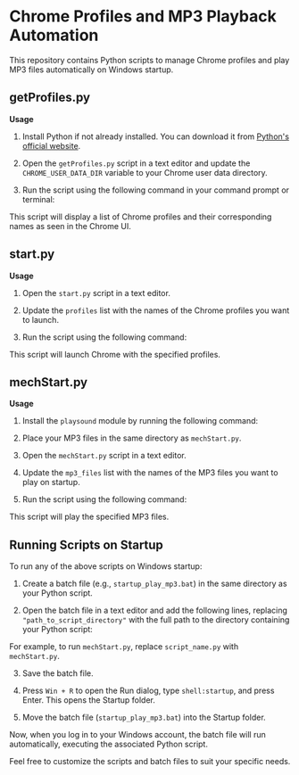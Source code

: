 # Chrome Profiles and MP3 Playback Automation

This repository contains Python scripts to manage Chrome profiles and play MP3 files automatically on Windows startup.

## getProfiles.py

**Usage**

1. Install Python if not already installed. You can download it from [Python's official website](https://www.python.org/downloads/).

2. Open the `getProfiles.py` script in a text editor and update the `CHROME_USER_DATA_DIR` variable to your Chrome user data directory.

3. Run the script using the following command in your command prompt or terminal:

This script will display a list of Chrome profiles and their corresponding names as seen in the Chrome UI.

## start.py

**Usage**

1. Open the `start.py` script in a text editor.

2. Update the `profiles` list with the names of the Chrome profiles you want to launch.

3. Run the script using the following command:

This script will launch Chrome with the specified profiles.

## mechStart.py

**Usage**

1. Install the `playsound` module by running the following command:

2. Place your MP3 files in the same directory as `mechStart.py`.

3. Open the `mechStart.py` script in a text editor.

4. Update the `mp3_files` list with the names of the MP3 files you want to play on startup.

5. Run the script using the following command:

This script will play the specified MP3 files.

## Running Scripts on Startup

To run any of the above scripts on Windows startup:

1. Create a batch file (e.g., `startup_play_mp3.bat`) in the same directory as your Python script.

2. Open the batch file in a text editor and add the following lines, replacing `"path_to_script_directory"` with the full path to the directory containing your Python script:

For example, to run `mechStart.py`, replace `script_name.py` with `mechStart.py`.

3. Save the batch file.

4. Press `Win + R` to open the Run dialog, type `shell:startup`, and press Enter. This opens the Startup folder.

5. Move the batch file (`startup_play_mp3.bat`) into the Startup folder.

Now, when you log in to your Windows account, the batch file will run automatically, executing the associated Python script.

Feel free to customize the scripts and batch files to suit your specific needs.
